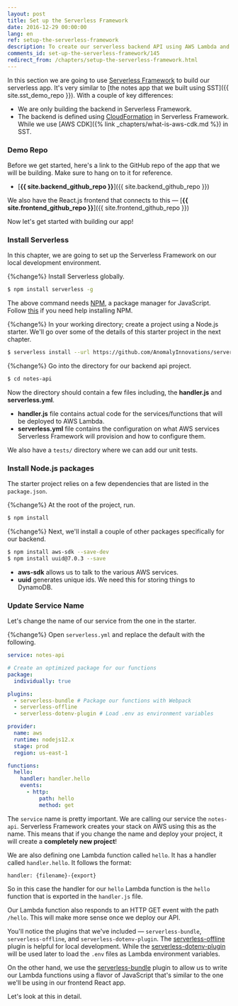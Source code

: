 ```yaml
---
layout: post
title: Set up the Serverless Framework
date: 2016-12-29 00:00:00
lang: en
ref: setup-the-serverless-framework
description: To create our serverless backend API using AWS Lambda and API Gateway, we are going to use the Serverless Framework (https://serverless.com). Serverless Framework helps developers build and manage serverless apps on AWS and other cloud providers. We can install the Serverless Framework CLI from it’s NPM package and use it to create a new Serverless Framework project.
comments_id: set-up-the-serverless-framework/145
redirect_from: /chapters/setup-the-serverless-framework.html
---
```


In this section we are going to use [Serverless Framework](https://github.com/serverless/serverless) to build our serverless app. It's very similar to [the notes app that we built using SST]({{ site.sst_demo_repo }}). With a couple of key differences:

- We are only building the backend in Serverless Framework.
- The backend is defined using [CloudFormation](https://aws.amazon.com/cloudformation) in Serverless Framework. While we use [AWS CDK]({% link _chapters/what-is-aws-cdk.md %}) in SST.

### Demo Repo

Before we get started, here's a link to the GitHub repo of the app that we will be building. Make sure to hang on to it for reference.

- [**{{ site.backend_github_repo }}**]({{ site.backend_github_repo }})

We also have the React.js frontend that connects to this — [**{{ site.frontend_github_repo }}**]({{ site.frontend_github_repo }})

Now let's get started with building our app!

### Install Serverless

In this chapter, we are going to set up the Serverless Framework on our local development environment.

{%change%} Install Serverless globally.

``` bash
$ npm install serverless -g
```

The above command needs [NPM](https://www.npmjs.com), a package manager for JavaScript. Follow [this](https://docs.npmjs.com/getting-started/installing-node) if you need help installing NPM.

{%change%} In your working directory; create a project using a Node.js starter. We'll go over some of the details of this starter project in the next chapter.

``` bash
$ serverless install --url https://github.com/AnomalyInnovations/serverless-nodejs-starter --name notes-api
```

{%change%} Go into the directory for our backend api project.

``` bash
$ cd notes-api
```

Now the directory should contain a few files including, the **handler.js** and **serverless.yml**.

- **handler.js** file contains actual code for the services/functions that will be deployed to AWS Lambda.
- **serverless.yml** file contains the configuration on what AWS services Serverless Framework will provision and how to configure them.

We also have a `tests/` directory where we can add our unit tests.

### Install Node.js packages

The starter project relies on a few dependencies that are listed in the `package.json`.

{%change%} At the root of the project, run.

``` bash
$ npm install
```

{%change%} Next, we'll install a couple of other packages specifically for our backend.

``` bash
$ npm install aws-sdk --save-dev
$ npm install uuid@7.0.3 --save
```

- **aws-sdk** allows us to talk to the various AWS services.
- **uuid** generates unique ids. We need this for storing things to DynamoDB.

### Update Service Name

Let's change the name of our service from the one in the starter.

{%change%} Open `serverless.yml` and replace the default with the following.

``` yaml
service: notes-api

# Create an optimized package for our functions
package:
  individually: true

plugins:
  - serverless-bundle # Package our functions with Webpack
  - serverless-offline
  - serverless-dotenv-plugin # Load .env as environment variables

provider:
  name: aws
  runtime: nodejs12.x
  stage: prod
  region: us-east-1

functions:
  hello:
    handler: handler.hello
    events:
      - http:
          path: hello
          method: get
```

The `service` name is pretty important. We are calling our service the `notes-api`. Serverless Framework creates your stack on AWS using this as the name. This means that if you change the name and deploy your project, it will create a **completely new project**!

We are also defining one Lambda function called `hello`. It has a handler called `handler.hello`. It follows the format:

``` text
handler: {filename}-{export}
```

So in this case the handler for our `hello` Lambda function is the `hello` function that is exported in the `handler.js` file.

Our Lambda function also responds to an HTTP GET event with the path `/hello`. This will make more sense once we deploy our API.

You'll notice the plugins that we've included — `serverless-bundle`, `serverless-offline`, and `serverless-dotenv-plugin`. The [serverless-offline](https://github.com/dherault/serverless-offline) plugin is helpful for local development. While the [serverless-dotenv-plugin](https://github.com/colynb/serverless-dotenv-plugin) will be used later to load the `.env` files as Lambda environment variables.

On the other hand, we use the [serverless-bundle](https://github.com/AnomalyInnovations/serverless-bundle) plugin to allow us to write our Lambda functions using a flavor of JavaScript that's similar to the one we'll be using in our frontend React app.

Let's look at this in detail.
